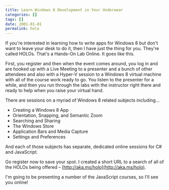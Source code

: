 ```yaml
---
title: Learn Windows 8 Development in Your Underwear
categories: []
tags: []
date: 2001-01-01
permalink: holo
---
```


If you're interested in learning how to write apps for Windows 8 but don't want to leave your desk to do it, then I have just the thing for you. They're called HOLOs. That's a Hands-On Lab Online. It goes like this.
<!-- xmore -->

First, you register and then when the event comes around, you log in and are hooked up with a Live Meeting to a presenter and a bunch of other attendees and also with a Hyper-V session to a Windows 8 virtual machine with all of the course work ready to go. You listen to the presenter for a while, and then you run through the labs with the instructor right there and ready to help when you raise your virtual hand.

There are sessions on a myriad of Windows 8 related subjects including...

*   Creating a Windows 8 App
*   Orientation, Snapping, and Semantic Zoom
*   Searching and Sharing
*   The Windows Store
*   Application Bars and Media Capture
*   Settings and Preferences

And each of those subjects has separate, dedicated online sessions for C# and JavaScript.

Go register now to save your spot. I created a short URL to a search of all of the HOLOs being offered &ndash; [http://aka.ms/holo](http://aka.ms/holo).

I'm going to be presenting a number of the JavaScript courses, so I'll see you online!